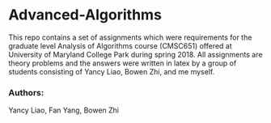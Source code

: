 # Advanced-Algorithms
This repo contains a set of assignments which were requirements for the graduate level Analysis of Algorithms course (CMSC651) offered at University of Maryland College Park during spring 2018. All assignments are theory problems and the answers were written in latex by a group of students consisting of Yancy Liao, Bowen Zhi, and me myself.

### Authors:
Yancy Liao, Fan Yang, Bowen Zhi